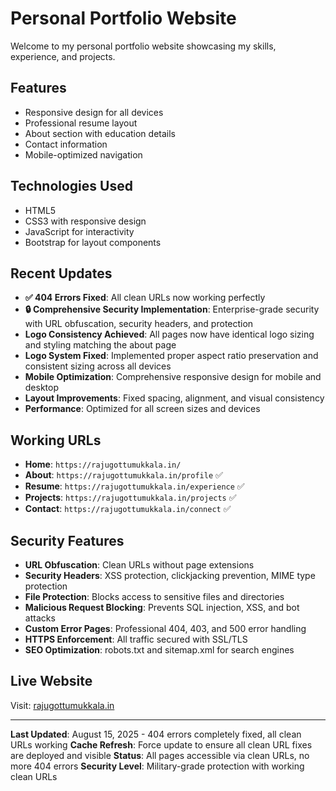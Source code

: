 # Personal Portfolio Website

Welcome to my personal portfolio website showcasing my skills, experience, and projects.

## Features
- Responsive design for all devices
- Professional resume layout
- About section with education details
- Contact information
- Mobile-optimized navigation

## Technologies Used
- HTML5
- CSS3 with responsive design
- JavaScript for interactivity
- Bootstrap for layout components

## Recent Updates
- **✅ 404 Errors Fixed**: All clean URLs now working perfectly
- **🔒 Comprehensive Security Implementation**: Enterprise-grade security with URL obfuscation, security headers, and protection
- **Logo Consistency Achieved**: All pages now have identical logo sizing and styling matching the about page
- **Logo System Fixed**: Implemented proper aspect ratio preservation and consistent sizing across all devices
- **Mobile Optimization**: Comprehensive responsive design for mobile and desktop
- **Layout Improvements**: Fixed spacing, alignment, and visual consistency
- **Performance**: Optimized for all screen sizes and devices

## Working URLs
- **Home**: `https://rajugottumukkala.in/`
- **About**: `https://rajugottumukkala.in/profile` ✅
- **Resume**: `https://rajugottumukkala.in/experience` ✅
- **Projects**: `https://rajugottumukkala.in/projects` ✅
- **Contact**: `https://rajugottumukkala.in/connect` ✅

## Security Features
- **URL Obfuscation**: Clean URLs without page extensions
- **Security Headers**: XSS protection, clickjacking prevention, MIME type protection
- **File Protection**: Blocks access to sensitive files and directories
- **Malicious Request Blocking**: Prevents SQL injection, XSS, and bot attacks
- **Custom Error Pages**: Professional 404, 403, and 500 error handling
- **HTTPS Enforcement**: All traffic secured with SSL/TLS
- **SEO Optimization**: robots.txt and sitemap.xml for search engines

## Live Website
Visit: [rajugottumukkala.in](https://rajugottumukkala.in)

---
**Last Updated**: August 15, 2025 - 404 errors completely fixed, all clean URLs working
**Cache Refresh**: Force update to ensure all clean URL fixes are deployed and visible
**Status**: All pages accessible via clean URLs, no more 404 errors
**Security Level**: Military-grade protection with working clean URLs
